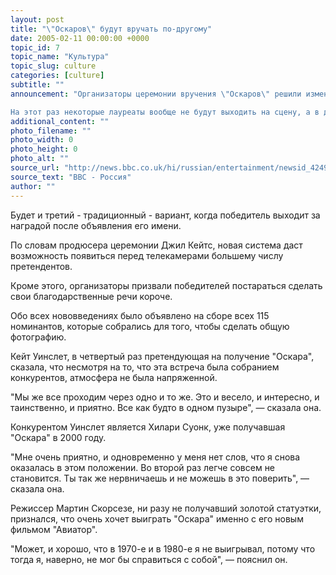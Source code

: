 ```yaml
---
layout: post
title: "\"Оскаров\" будут вручать по-другому"
date: 2005-02-11 00:00:00 +0000
topic_id: 7
topic_name: "Культура"
topic_slug: culture
categories: [culture]
subtitle: ""
announcement: "Организаторы церемонии вручения \"Оскаров\" решили изменить процедуру награждения победителей в этом году.

На этот раз некоторые лауреаты вообще не будут выходить на сцену, а в других категориях перед зрителями появятся все пять претендентов, и только потом им скажут, кто из них получит золотую статуэтку."
additional_content: ""
photo_filename: ""
photo_width: 0
photo_height: 0
photo_alt: ""
source_url: "http://news.bbc.co.uk/hi/russian/entertainment/newsid_4249000/4249139.stm"
source_text: "BBC - Россия"
author: ""
---
```

Будет и третий - традиционный - вариант, когда победитель выходит за наградой после объявления его имени.

По словам продюсера церемонии Джил Кейтс, новая система даст возможность появиться перед телекамерами большему числу претендентов.

Кроме этого, организаторы призвали победителей постараться сделать свои благодарственные речи короче.

Обо всех нововведениях было объявлено на сборе всех 115 номинантов, которые собрались для того, чтобы сделать общую фотографию. 

 Кейт Уинслет, в четвертый раз претендующая на получение "Оскара", сказала, что несмотря на то, что эта встреча была собранием конкурентов, атмосфера не была напряженной.

"Мы же все проходим через одно и то же. Это и весело, и интересно, и таинственно, и приятно. Все как будто в одном пузыре", &mdash; сказала она.

Конкурентом Уинслет является Хилари Суонк, уже получавшая "Оскара" в 2000 году.

"Мне очень приятно, и одновременно у меня нет слов, что я снова оказалась в этом положении. Во второй раз легче совсем не становится. Ты так же нервничаешь и не можешь в это поверить", &mdash; сказала она.

Режиссер Мартин Скорсезе, ни разу не получавший золотой статуэтки, признался, что очень хочет выиграть "Оскара" именно с его новым фильмом "Авиатор".

"Может, и хорошо, что в 1970-е и в 1980-е я не выигрывал, потому что тогда я, наверно, не мог бы справиться с собой", &mdash; пояснил он.
